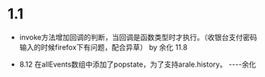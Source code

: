 1.1
===

*   invoke方法增加回调的判断，当回调是函数类型时才执行。（收银台支付密码输入的时候firefox下有问题，配合异草） by 余化 11.8


*   8.12    在allEvents数组中添加了popstate，为了支持arale.history。  ----余化
